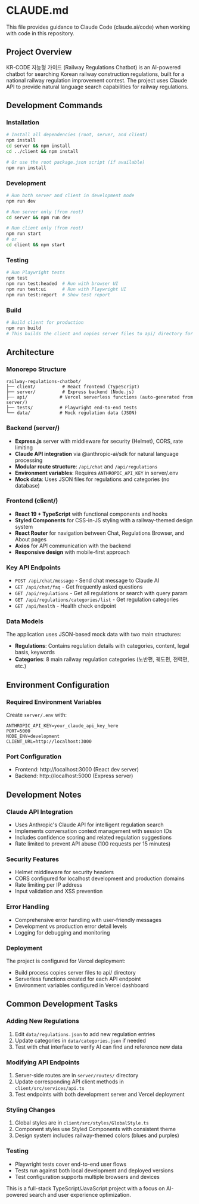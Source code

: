 # CLAUDE.md

This file provides guidance to Claude Code (claude.ai/code) when working with code in this repository.

## Project Overview

KR-CODE 지능형 가이드 (Railway Regulations Chatbot) is an AI-powered chatbot for searching Korean railway construction regulations, built for a national railway regulation improvement contest. The project uses Claude API to provide natural language search capabilities for railway regulations.

## Development Commands

### Installation
```bash
# Install all dependencies (root, server, and client)
npm install
cd server && npm install
cd ../client && npm install

# Or use the root package.json script (if available)
npm run install
```

### Development
```bash
# Run both server and client in development mode
npm run dev

# Run server only (from root)
cd server && npm run dev

# Run client only (from root)
npm run start
# or
cd client && npm start
```

### Testing
```bash
# Run Playwright tests
npm test
npm run test:headed  # Run with browser UI
npm run test:ui      # Run with Playwright UI
npm run test:report  # Show test report
```

### Build
```bash
# Build client for production
npm run build
# This builds the client and copies server files to api/ directory for Vercel deployment
```

## Architecture

### Monorepo Structure
```
railway-regulations-chatbot/
├── client/          # React frontend (TypeScript)
├── server/          # Express backend (Node.js)
├── api/            # Vercel serverless functions (auto-generated from server/)
├── tests/          # Playwright end-to-end tests
└── data/           # Mock regulation data (JSON)
```

### Backend (server/)
- **Express.js** server with middleware for security (Helmet), CORS, rate limiting
- **Claude API integration** via @anthropic-ai/sdk for natural language processing
- **Modular route structure**: `/api/chat` and `/api/regulations`
- **Environment variables**: Requires `ANTHROPIC_API_KEY` in server/.env
- **Mock data**: Uses JSON files for regulations and categories (no database)

### Frontend (client/)
- **React 19 + TypeScript** with functional components and hooks
- **Styled Components** for CSS-in-JS styling with a railway-themed design system
- **React Router** for navigation between Chat, Regulations Browser, and About pages
- **Axios** for API communication with the backend
- **Responsive design** with mobile-first approach

### Key API Endpoints
- `POST /api/chat/message` - Send chat message to Claude AI
- `GET /api/chat/faq` - Get frequently asked questions
- `GET /api/regulations` - Get all regulations or search with query param
- `GET /api/regulations/categories/list` - Get regulation categories
- `GET /api/health` - Health check endpoint

### Data Models
The application uses JSON-based mock data with two main structures:
- **Regulations**: Contains regulation details with categories, content, legal basis, keywords
- **Categories**: 8 main railway regulation categories (노반편, 궤도편, 전력편, etc.)

## Environment Configuration

### Required Environment Variables
Create `server/.env` with:
```env
ANTHROPIC_API_KEY=your_claude_api_key_here
PORT=5000
NODE_ENV=development
CLIENT_URL=http://localhost:3000
```

### Port Configuration
- Frontend: http://localhost:3000 (React dev server)
- Backend: http://localhost:5000 (Express server)

## Development Notes

### Claude API Integration
- Uses Anthropic's Claude API for intelligent regulation search
- Implements conversation context management with session IDs
- Includes confidence scoring and related regulation suggestions
- Rate limited to prevent API abuse (100 requests per 15 minutes)

### Security Features
- Helmet middleware for security headers
- CORS configured for localhost development and production domains
- Rate limiting per IP address
- Input validation and XSS prevention

### Error Handling
- Comprehensive error handling with user-friendly messages
- Development vs production error detail levels
- Logging for debugging and monitoring

### Deployment
The project is configured for Vercel deployment:
- Build process copies server files to api/ directory
- Serverless functions created for each API endpoint
- Environment variables configured in Vercel dashboard

## Common Development Tasks

### Adding New Regulations
1. Edit `data/regulations.json` to add new regulation entries
2. Update categories in `data/categories.json` if needed
3. Test with chat interface to verify AI can find and reference new data

### Modifying API Endpoints
1. Server-side routes are in `server/routes/` directory
2. Update corresponding API client methods in `client/src/services/api.ts`
3. Test endpoints with both development server and Vercel deployment

### Styling Changes
1. Global styles are in `client/src/styles/GlobalStyle.ts`
2. Component styles use Styled Components with consistent theme
3. Design system includes railway-themed colors (blues and purples)

### Testing
- Playwright tests cover end-to-end user flows
- Tests run against both local development and deployed versions
- Test configuration supports multiple browsers and devices

This is a full-stack TypeScript/JavaScript project with a focus on AI-powered search and user experience optimization.